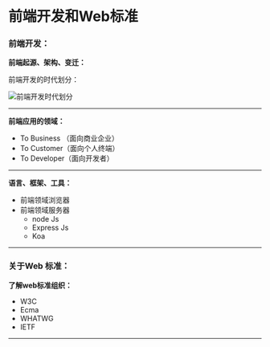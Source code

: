 # 前端开发和Web标准

###  前端开发：



**前端起源、架构、变迁：**

前端开发的时代划分：

![前端开发时代划分]()

---



**前端应用的领域：**

- To Business （面向商业企业）
- To Customer（面向个人终端）
- To Developer（面向开发者）

---



**语言、框架、工具：**

- 前端领域浏览器
- 前端领域服务器
    - node Js
    - Express Js
    - Koa

---

### 关于Web 标准：



**了解web标准组织：**

- W3C
- Ecma
- WHATWG
- IETF

---

